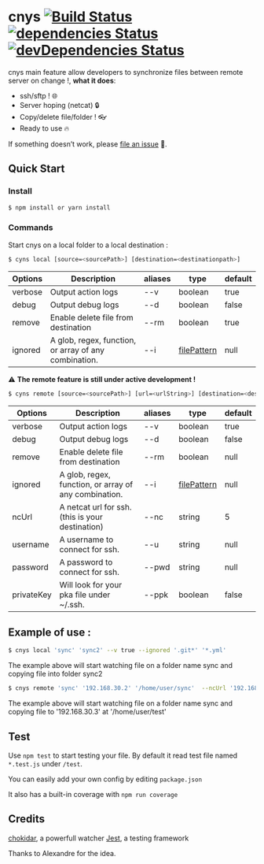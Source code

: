 # cnys [![Build Status](https://travis-ci.org/FabienGreard/cnys.svg?branch=master)](https://travis-ci.org/FabienGreard/cnys)[![dependencies Status](https://david-dm.org/FabienGreard/cnys/status.svg)](https://david-dm.org/FabienGreard/cnys)[![devDependencies Status](https://david-dm.org/FabienGreard/cnys/dev-status.svg)](https://david-dm.org/FabienGreard/cnys?type=dev)

cnys main feature allow developers to synchronize files between remote server on change !, **what it does**:

- ssh/sftp ! :globe_with_meridians:
- Server hoping (netcat) :lock:
- Copy/delete file/folder ! :eyeglasses:
- Ready to use :fire:

If something doesn’t work, please [file an issue](https://github.com/FabienGreard/cnys/issues/new) :bug:.

## Quick Start

### Install

```sh
$ npm install or yarn install
```

### Commands

Start cnys on a local folder to a local destination :

```sh
$ cyns local [source=<sourcePath>] [destination=<destinationpath>]
```

| Options | Description                                           | aliases | type                                                  | default |
| ------- | ----------------------------------------------------- | ------- | ----------------------------------------------------- | ------- |
| verbose | Output action logs                                    | --v     | boolean                                               | true    |
| debug   | Output debug logs                                     | --d     | boolean                                               | false   |
| remove  | Enable delete file from destination                   | --rm    | boolean                                               | true    |
| ignored | A glob, regex, function, or array of any combination. | --i     | [filePattern](https://github.com/micromatch/anymatch) | null    |

:warning: **The remote feature is still under active development !**

```sh
$ cyns remote [source=<sourcePath>] [url=<urlString>] [destination=<destinationpath>]
```

| Options    | Description                                           | aliases | type                                                  | default |
| ---------- | ----------------------------------------------------- | ------- | ----------------------------------------------------- | ------- |
| verbose    | Output action logs                                    | --v     | boolean                                               | true    |
| debug      | Output debug logs                                     | --d     | boolean                                               | false   |
| remove     | Enable delete file from destination                   | --rm    | boolean                                               | null    |
| ignored    | A glob, regex, function, or array of any combination. | --i     | [filePattern](https://github.com/micromatch/anymatch) | null    |
| ncUrl      | A netcat url for ssh. (this is your destination)      | --nc    | string                                                | 5       |
| username   | A username to connect for ssh.                        | --u     | string                                                | null    |
| password   | A password to connect for ssh.                        | --pwd   | string                                                | null    |
| privateKey | Will look for your pka file under ~/.ssh.             | --ppk   | boolean                                               | false   |

## Example of use :

```sh
$ cnys local 'sync' 'sync2' --v true --ignored '.git*' '*.yml'
```

The example above will start watching file on a folder name sync and copying file into folder sync2

```sh
$ cnys remote 'sync' '192.168.30.2' '/home/user/sync'  --ncUrl '192.168.30.3' --username 'fgreard' --privateKey true
```

The example above will start watching file on a folder name sync and copying file to '192.168.30.3' at '/home/user/test'

## Test

Use `npm test` to start testing your file. By default it read test file named `*.test.js` under `/test`.

You can easily add your own config by editing `package.json`

It also has a built-in coverage with `npm run coverage`

## Credits

[chokidar](https://github.com/paulmillr/chokidar), a powerfull watcher
[Jest](https://facebook.github.io/jest/), a testing framework

Thanks to Alexandre for the idea.
